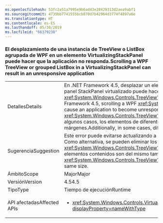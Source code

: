 ```yaml
---
ms.openlocfilehash: 53fc2a51a7995e9b6ad43e28429313d2aea9abf1
ms.sourcegitcommit: 4735bb7741555bcb870d7b42964d3774f4897a6e
ms.translationtype: HT
ms.contentlocale: es-ES
ms.lasthandoff: 05/30/2019
ms.locfileid: "66379238"
---
```

### <a name="scrolling-a-wpf-treeview-or-grouped-listbox-in-a-virtualizingstackpanel-can-result-in-an-unresponsive-application"></a><span data-ttu-id="97b3c-101">El desplazamiento de una instancia de TreeView o ListBox agrupada de WPF en un elemento VirtualizingStackPanel puede hacer que la aplicación no responda.</span><span class="sxs-lookup"><span data-stu-id="97b3c-101">Scrolling a WPF TreeView or grouped ListBox in a VirtualizingStackPanel can result in an unresponsive application</span></span>

|   |   |
|---|---|
|<span data-ttu-id="97b3c-102">Detalles</span><span class="sxs-lookup"><span data-stu-id="97b3c-102">Details</span></span>|<span data-ttu-id="97b3c-103">En .NET Framework 4.5, desplazar un elemento <xref:System.Windows.Controls.TreeView?displayProperty=name> de WPF en un panel StackPanel virtualizado puede hacer que la aplicación no responda si hay márgenes en la ventanilla (entre los elementos de <xref:System.Windows.Controls.TreeView?displayProperty=name>, por ejemplo, o en algún elemento ItemsPresenter).</span><span class="sxs-lookup"><span data-stu-id="97b3c-103">In .NET Framework 4.5, scrolling a WPF <xref:System.Windows.Controls.TreeView?displayProperty=name> in a virtualized stack panel can cause an application to become unresponsive if there are margins in the viewport (between the items in the <xref:System.Windows.Controls.TreeView?displayProperty=name>, for example, or on an ItemsPresenter element).</span></span> <span data-ttu-id="97b3c-104">Además, en algunos casos, los elementos de diferentes tamaños de la vista pueden originar inestabilidad aun cuando no haya márgenes.</span><span class="sxs-lookup"><span data-stu-id="97b3c-104">Additionally, in some cases, different sized items in the view can cause instability even if there are no margins.</span></span>|
|<span data-ttu-id="97b3c-105">Sugerencia</span><span class="sxs-lookup"><span data-stu-id="97b3c-105">Suggestion</span></span>|<span data-ttu-id="97b3c-106">Este error puede evitarse actualizando a .NET Framework 4.5.1.</span><span class="sxs-lookup"><span data-stu-id="97b3c-106">This bug can be avoided by upgrading to .NET Framework 4.5.1.</span></span> <span data-ttu-id="97b3c-107">Como alternativa, se pueden eliminar los márgenes de las colecciones de vista (como las instancias de <xref:System.Windows.Controls.TreeView?displayProperty=name>) dentro de los paneles StackPanel virtualizados si todos los elementos contenidos son del mismo tamaño.</span><span class="sxs-lookup"><span data-stu-id="97b3c-107">Alternatively, margins can be removed from view collections (like <xref:System.Windows.Controls.TreeView?displayProperty=name>s) within virtualized stack panels if all contained items are the same size.</span></span>|
|<span data-ttu-id="97b3c-108">Ámbito</span><span class="sxs-lookup"><span data-stu-id="97b3c-108">Scope</span></span>|<span data-ttu-id="97b3c-109">Major</span><span class="sxs-lookup"><span data-stu-id="97b3c-109">Major</span></span>|
|<span data-ttu-id="97b3c-110">Versión</span><span class="sxs-lookup"><span data-stu-id="97b3c-110">Version</span></span>|<span data-ttu-id="97b3c-111">4.5</span><span class="sxs-lookup"><span data-stu-id="97b3c-111">4.5</span></span>|
|<span data-ttu-id="97b3c-112">Tipo</span><span class="sxs-lookup"><span data-stu-id="97b3c-112">Type</span></span>|<span data-ttu-id="97b3c-113">Tiempo de ejecución</span><span class="sxs-lookup"><span data-stu-id="97b3c-113">Runtime</span></span>|
|<span data-ttu-id="97b3c-114">API afectadas</span><span class="sxs-lookup"><span data-stu-id="97b3c-114">Affected APIs</span></span>|<ul><li><xref:System.Windows.Controls.VirtualizingStackPanel.SetIsVirtualizing(System.Windows.DependencyObject,System.Boolean)?displayProperty=nameWithType></li></ul>|
